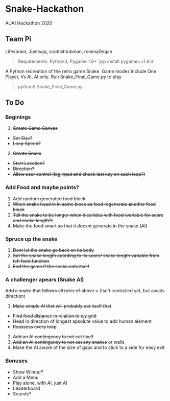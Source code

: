 # Snake-Hackathon
AUAI Hackathon 2020 
## Team Pi
Lifesbrain, Justisqq, scottishtubman, rominaDegan

> Requirements: Python3, Pygame 1.9+ 'pip install pygame==1.9.6'

A Python recreation of the retro game Snake. Game modes include One Player, Vs AI, AI only.
Run Snake_Final_Game.py to play

> python3 Snake_Final_Game.py

## To Do
### Beginings
1. ~~Create Game Canvas~~
 - ~~Set Size?~~
 - ~~Loop Speed?~~
2. ~~Create Snake~~
 - ~~Start Location?~~
 - ~~Direction?~~
 - ~~Allow user control (log input and check last key on each loop?)~~
### Add Food and maybe points?
1. ~~Add random generated food block~~
2. ~~When snake head in in same block as food regenerate another food block~~
3. ~~Tell the snake to be longer when it collides with food (variable for score and snake length?)~~
4. ~~Make the food smart so that it doesnt generate in the snake (AI)~~
### Spruce up the snake
1. ~~Dont let the snake go back on its body~~
2. ~~Set the snake length acording to its score/ snake length variable from teh food function~~
3. ~~End the game if the snake eats itself~~
### A challenger apears (Snake AI)
~~Add a snake that follows all rules of above +~~ (Isn't controlled yet, but awaits direction)
1. ~~Make simple AI that will probably eat itself first~~
 - ~~Find food distance in relation to x,y grid~~
 - Head in direction of longest apsolute value to add human element
 - ~~Reassess every loop~~
2. ~~Add an AI contingency to not eat itself~~
3. ~~Add an AI contingency to not eat any snakes~~ or walls
4. Make the AI aware of the size of gaps and to stick to a side for easy exit
### Bonuses
- Show Winner?
- Add a Menu
 - Play alone, with AI, just AI
- Leaderboard
- Sounds?